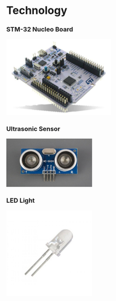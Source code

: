 # Technology

### STM-32 Nucleo Board
<img src="images/STM-32%20NucleoBoard.jpg" width=55% height=55%>

### Ultrasonic Sensor
<img src="images/Ultrasonic%20Sensor.jpg" width=45% height=45%>

### LED Light
<img src="images/LED.jpg" width=45% height=45%>
